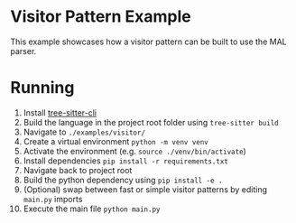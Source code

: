 # Visitor Pattern Example
This example showcases how a visitor pattern can be built to use the MAL parser.

# Running
1. Install [tree-sitter-cli](https://github.com/tree-sitter/tree-sitter/tree/master/cli)
2. Build the language in the project root folder using `tree-sitter build`
4. Navigate to `./examples/visitor/`
  1. Create a virtual environment `python -m venv venv`
  2. Activate the environment (e.g. `source ./venv/bin/activate`)
  3. Install dependencies `pip install -r requirements.txt`
5. Navigate back to project root
6. Build the python dependency using `pip install -e .`
7. (Optional) swap between fast or simple visitor patterns by editing `main.py` imports
8. Execute the main file `python main.py`
